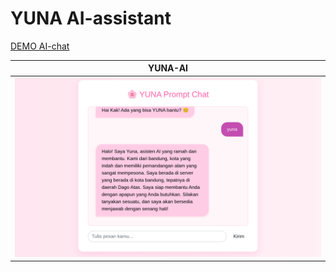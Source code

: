 # YUNA AI-assistant 

[DEMO AI-chat](https://putridinar.github.io/yuna-AI/)

|             YUNA-AI            |
|--------------------------------|
|![](./assets/images/yuna-AI.png)|
